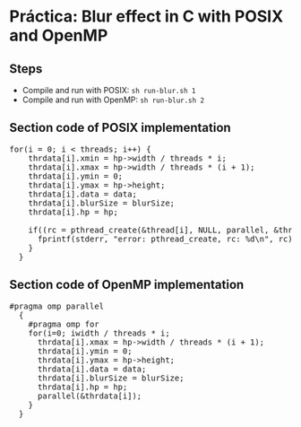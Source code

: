# Práctica: Blur effect in C with POSIX and OpenMP

## Steps
* Compile and run with POSIX: `sh run-blur.sh 1`
* Compile and run with OpenMP: `sh run-blur.sh 2`

## Section code of POSIX implementation
<pre>
for(i = 0; i < threads; i++) {
    thrdata[i].xmin = hp->width / threads * i;
    thrdata[i].xmax = hp->width / threads * (i + 1);
    thrdata[i].ymin = 0;
    thrdata[i].ymax = hp->height;
    thrdata[i].data = data;
    thrdata[i].blurSize = blurSize;
    thrdata[i].hp = hp;

    if((rc = pthread_create(&thread[i], NULL, parallel, &thrdata[i]))) {
      fprintf(stderr, "error: pthread_create, rc: %d\n", rc);
    }
  }
</pre>

## Section code of OpenMP implementation
<pre>
#pragma omp parallel
  {
    #pragma omp for
    for(i=0; i<threads; i++)
    {
      thrdata[i].xmin = hp->width / threads * i;
      thrdata[i].xmax = hp->width / threads * (i + 1);
      thrdata[i].ymin = 0;
      thrdata[i].ymax = hp->height;
      thrdata[i].data = data;
      thrdata[i].blurSize = blurSize;
      thrdata[i].hp = hp;
      parallel(&thrdata[i]); 
    }
  }
</pre>
